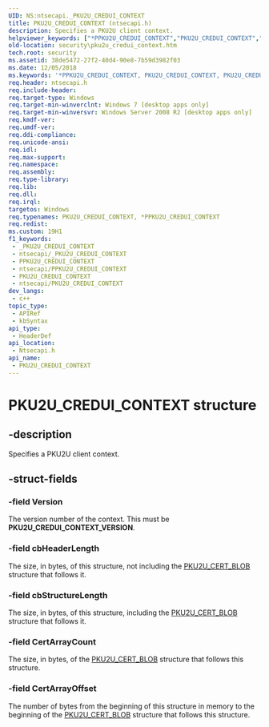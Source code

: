 ```yaml
---
UID: NS:ntsecapi._PKU2U_CREDUI_CONTEXT
title: PKU2U_CREDUI_CONTEXT (ntsecapi.h)
description: Specifies a PKU2U client context.
helpviewer_keywords: ["*PPKU2U_CREDUI_CONTEXT","PKU2U_CREDUI_CONTEXT","PKU2U_CREDUI_CONTEXT structure [Security]","PPKU2U_CREDUI_CONTEXT","PPKU2U_CREDUI_CONTEXT structure pointer [Security]","ntsecapi/PKU2U_CREDUI_CONTEXT","ntsecapi/PPKU2U_CREDUI_CONTEXT","security.pku2u_credui_context"]
old-location: security\pku2u_credui_context.htm
tech.root: security
ms.assetid: 38de5472-27f2-40d4-90e8-7b59d3982f03
ms.date: 12/05/2018
ms.keywords: '*PPKU2U_CREDUI_CONTEXT, PKU2U_CREDUI_CONTEXT, PKU2U_CREDUI_CONTEXT structure [Security], PPKU2U_CREDUI_CONTEXT, PPKU2U_CREDUI_CONTEXT structure pointer [Security], ntsecapi/PKU2U_CREDUI_CONTEXT, ntsecapi/PPKU2U_CREDUI_CONTEXT, security.pku2u_credui_context'
req.header: ntsecapi.h
req.include-header: 
req.target-type: Windows
req.target-min-winverclnt: Windows 7 [desktop apps only]
req.target-min-winversvr: Windows Server 2008 R2 [desktop apps only]
req.kmdf-ver: 
req.umdf-ver: 
req.ddi-compliance: 
req.unicode-ansi: 
req.idl: 
req.max-support: 
req.namespace: 
req.assembly: 
req.type-library: 
req.lib: 
req.dll: 
req.irql: 
targetos: Windows
req.typenames: PKU2U_CREDUI_CONTEXT, *PPKU2U_CREDUI_CONTEXT
req.redist: 
ms.custom: 19H1
f1_keywords:
 - _PKU2U_CREDUI_CONTEXT
 - ntsecapi/_PKU2U_CREDUI_CONTEXT
 - PPKU2U_CREDUI_CONTEXT
 - ntsecapi/PPKU2U_CREDUI_CONTEXT
 - PKU2U_CREDUI_CONTEXT
 - ntsecapi/PKU2U_CREDUI_CONTEXT
dev_langs:
 - c++
topic_type:
 - APIRef
 - kbSyntax
api_type:
 - HeaderDef
api_location:
 - Ntsecapi.h
api_name:
 - PKU2U_CREDUI_CONTEXT
---
```


# PKU2U_CREDUI_CONTEXT structure


## -description

Specifies a PKU2U client context.

## -struct-fields

### -field Version

The version number of the context. This must be <b>PKU2U_CREDUI_CONTEXT_VERSION</b>.

### -field cbHeaderLength

The size, in bytes, of this structure, not including the <a href="https://docs.microsoft.com/windows/desktop/api/ntsecapi/ns-ntsecapi-pku2u_cert_blob">PKU2U_CERT_BLOB</a> structure that follows it.

### -field cbStructureLength

The size, in bytes, of this structure, including the <a href="https://docs.microsoft.com/windows/desktop/api/ntsecapi/ns-ntsecapi-pku2u_cert_blob">PKU2U_CERT_BLOB</a> structure that follows it.

### -field CertArrayCount

The size, in bytes, of the <a href="https://docs.microsoft.com/windows/desktop/api/ntsecapi/ns-ntsecapi-pku2u_cert_blob">PKU2U_CERT_BLOB</a> structure that follows this structure.

### -field CertArrayOffset

The number of bytes from the beginning of this structure in memory to the beginning of the <a href="https://docs.microsoft.com/windows/desktop/api/ntsecapi/ns-ntsecapi-pku2u_cert_blob">PKU2U_CERT_BLOB</a> structure that follows this structure.

